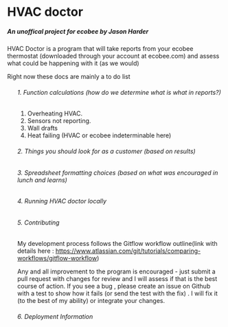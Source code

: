 <h1>HVAC doctor</h1>

<H5>An unoffical project for ecobee by Jason Harder </h6> 

HVAC Doctor is a program that will take reports from your ecobee thermostat (downloaded through your account at ecobee.com) and assess what could be happening with it (as we would)

Right now these docs are mainly a to do list 

<ol>
  <h6>1. Function calculations (how do we determine what is what in reports?) </h6>
    <ol>
      <li>Overheating HVAC. </li>
      <li>Sensors not reporting. </li>
      <li>Wall drafts </li> 
      <li>Heat failing (HVAC or ecobee indeterminable here) </li>
    </ol>
   <h6>2. Things you should look for as a customer (based on results) 
   <h6>3. Spreadsheet formatting choices (based on what was encouraged in lunch and learns) </h6> 
   <h6>4. Running HVAC doctor locally </h6>    

   <h6>5. Contributing </h6> 

My development process follows the Gitflow workflow outline(link with details here : https://www.atlassian.com/git/tutorials/comparing-workflows/gitflow-workflow) 

Any and all improvement to the program is encouraged - just submit a pull request with changes for review and I will assess if that is the best course of action. If you see a bug , please create an issue on Github with a test to show how it fails (or send the test with the fix) . I will fix it (to the best of my ability) or integrate your changes.
    
   <h6>6. Deployment Information </h6>  
   
</ol>
